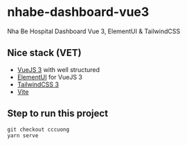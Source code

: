 # nhabe-dashboard-vue3

Nha Be Hospital Dashboard Vue 3, ElementUI &amp; TailwindCSS

## Nice stack (VET)

- [VueJS 3](https://vuejs.org) with well structured
- [ElementUI](https://element-plus.org/en-US/) for VueJS 3
- [TailwindCSS 3](https://tailwindcss.com)
- [Vite](https://vitejs.dev)

## Step to run this project
```
git checkout cccuong
yarn serve
